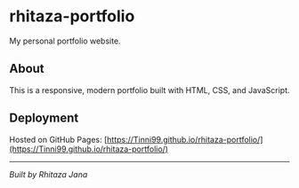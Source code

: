 # rhitaza-portfolio
My personal portfolio website.

## About
This is a responsive, modern portfolio built with HTML, CSS, and JavaScript.

## Deployment

Hosted on GitHub Pages: [https://Tinni99.github.io/rhitaza-portfolio/](https://Tinni99.github.io/rhitaza-portfolio/)

---
*Built by Rhitaza Jana*
